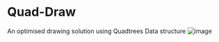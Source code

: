 # Quad-Draw
An optimised drawing solution using Quadtrees Data structure
![image](https://github.com/AyeshaNoorr/Quad-Draw/assets/156358565/9e4865d0-e9ba-439d-a557-059f1a1c7171)
